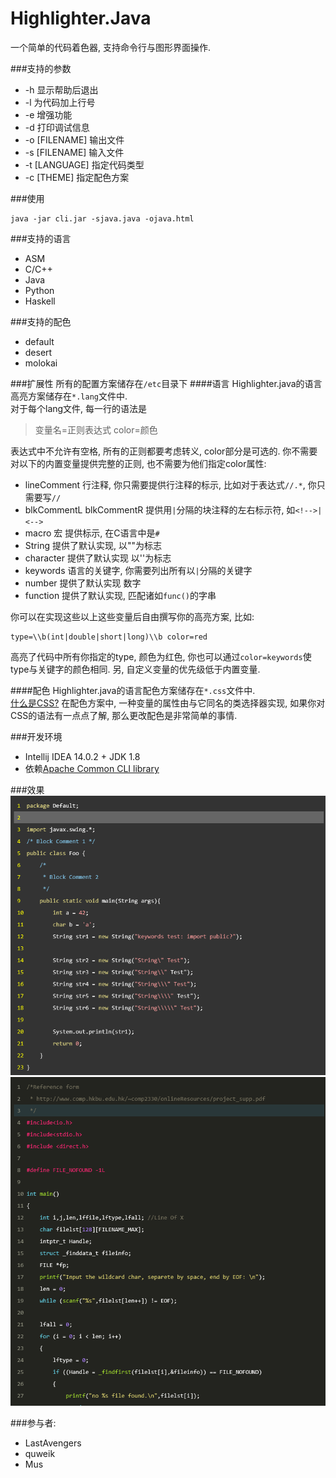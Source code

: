 Highlighter.Java
===================
一个简单的代码着色器, 支持命令行与图形界面操作.

###支持的参数
* -h 显示帮助后退出
* -l 为代码加上行号
* -e 增强功能
* -d 打印调试信息
* -o [FILENAME] 输出文件
* -s [FILENAME] 输入文件
* -t [LANGUAGE] 指定代码类型
* -c [THEME] 指定配色方案

###使用
```
java -jar cli.jar -sjava.java -ojava.html 
```

###支持的语言
* ASM
* C/C++
* Java
* Python
* Haskell

###支持的配色
* default
* desert
* molokai

###扩展性
所有的配置方案储存在`/etc`目录下
####语言
Highlighter.java的语言高亮方案储存在`*.lang`文件中.<br>
对于每个lang文件, 每一行的语法是

> 变量名=正则表达式 color=颜色 

表达式中不允许有空格, 所有的正则都要考虑转义, color部分是可选的.
你不需要对以下的内置变量提供完整的正则, 也不需要为他们指定color属性:
*  lineComment 行注释, 你只需要提供行注释的标示, 比如对于表达式`//.*`, 你只需要写`//`
*  blkCommentL blkCommentR 提供用`|`分隔的块注释的左右标示符, 如`<!-->|<-->`
*  macro 宏 提供标示, 在C语言中是`#`
*  String 提供了默认实现, 以""为标志
*  character 提供了默认实现 以''为标志
*  keywords 语言的关键字, 你需要列出所有以`|`分隔的关键字
*  number 提供了默认实现 数字
*  function 提供了默认实现, 匹配诸如`func()`的字串

你可以在实现这些以上这些变量后自由撰写你的高亮方案, 比如:
```
type=\\b(int|double|short|long)\\b color=red
```

高亮了代码中所有你指定的type, 颜色为红色, 你也可以通过`color=keywords`使type与关键字的颜色相同.
另, 自定义变量的优先级低于内置变量.

####配色
Highlighter.java的语言配色方案储存在`*.css`文件中.<br>
[什么是CSS?](http://www.w3school.com.cn/css/)
在配色方案中, 一种变量的属性由与它同名的类选择器实现, 如果你对CSS的语法有一点点了解,
那么更改配色是非常简单的事情.

###开发环境
* Intellij IDEA 14.0.2 + JDK 1.8
* 依赖[Apache Common CLI library](http://commons.apache.org/proper/commons-cli/)

###效果
![](java_desert.png)
![](c_molokai.png)

###参与者:
* LastAvengers
* quweik
* Mus
